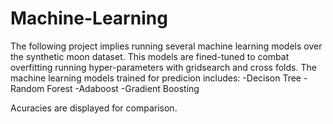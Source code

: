 # Machine-Learning
The following project implies running several machine learning models over the synthetic moon dataset.
This models are fined-tuned to combat overfitting running hyper-parameters with gridsearch and cross folds.
The machine learning models trained for predicion includes:
-Decison Tree
-Random Forest
-Adaboost
-Gradient Boosting

Acuracies are displayed for comparison.
